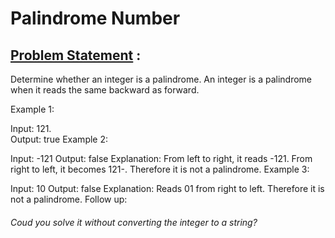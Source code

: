 # Palindrome Number

## [Problem Statement](https://leetcode.com/problems/palindrome-number/) :

Determine whether an integer is a palindrome. An integer is a palindrome when it reads the same backward as forward.

Example 1:

Input: 121.  
Output: true
Example 2:

Input: -121
Output: false
Explanation: From left to right, it reads -121. From right to left, it becomes 121-. Therefore it is not a palindrome.
Example 3:

Input: 10
Output: false
Explanation: Reads 01 from right to left. Therefore it is not a palindrome.
Follow up:

###### Coud you solve it without converting the integer to a string?
